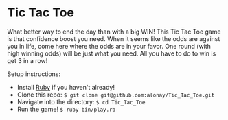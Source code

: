 # Tic Tac Toe

What better way to end the day than with a big WIN! This Tic Tac Toe game is that confidence boost you need. When it seems like the odds are against you in life, come here where the odds are in your favor.
One round (with high winning odds) will be just what you need. All you have to do to win is get 3 in a row!

Setup instructions:

- Install [Ruby](https://www.ruby-lang.org/en/documentation/installation/) if you haven't already!
- Clone this repo: `$ git clone git@github.com:alonay/Tic_Tac_Toe.git`
- Navigate into the directory: `$ cd Tic_Tac_Toe`
- Run the game! `$ ruby bin/play.rb`
